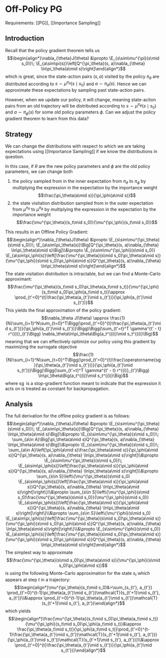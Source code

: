 # Off-Policy PG
Requirements: [[PG]], [[Importance Sampling]]

## Introduction
Recall that the policy gradient theorem tells us
$$\begin{align*}\nabla_{\theta}J(\theta) &\propto \E_{s\sim\mu^{\pi}(s\mid s_0)}\; 
\E_{a\sim\pi(s)}\left[Q^{\pi_\theta}(s, a)\nabla_{\theta} \ln\pi_\theta(a\mid s)\right]\end{align*}$$
which is great, since the state-action pairs $(s, a)$ visited by the policy $\pi_\theta$ are distributed according to $s\sim\mu^{\pi_\theta}(s\mid s_0)$ and $a\sim\pi_\theta(s)$. Hence we can approximate these expectations by sampling past state-action pairs.

However, when we update our policy, it will change, meaning state-aciton pairs from an old trajectory will be distributed according to $s\sim \mu^{\pi_{\phi}}(s\mid s_0)$ and $a\sim\pi_\phi(s)$ for some old policy parameters $\phi$. Can we adjust the policy gradient theorem to learn from this data?

## Strategy
We can change the distributions with respect to which we are taking expectations using [[Importance Sampling]] if we know the distributions in question. 

In this case, if $\theta$ are the new policy parameters and $\phi$ are the old policy parameters, we can change both
1. the policy sampled from in the inner expectation from $\pi_\theta$ to $\pi_\phi$ by multiplying the expression in the expectation by the importance weight $$\frac{\pi_\theta(a\mid s)}{\pi_\phi(a\mid s)}$$
3. the state visitation distribution sampled from in the outer expectation from $\mu^{\pi_\theta}$ to $\mu^{\pi_\phi}$ by multiplying the expression in the expectation by the importance weight$$\frac{\mu^{\pi_\theta}(s_t\mid s_0)}{\mu^{\pi_\phi}(s_t\mid s_0)}$$

This results in an Offline Policy Gradient:
$$\begin{align*}\nabla_{\theta}J(\theta) &\propto \E_{s\sim\mu^{\pi_\theta}(s\mid s_0)}\; 
\E_{a\sim\pi_\theta(s)}\Big[Q^{\pi_\theta}(s, a)\nabla_{\theta} \ln\pi_\theta(a\mid s)\Big]\\&\propto \E_{s\sim\mu^{\pi_\phi}(s\mid s_0)}
\E_{a\sim\pi_\phi(s)}\left[\frac{\mu^{\pi_\theta}(s\mid s_0)\pi_\theta(a\mid s)}{\mu^{\pi_\phi}(s\mid s_0)\pi_\phi(a\mid s)}Q^{\pi_\theta}(s, a)\nabla_{\theta} \ln\pi_\theta(a\mid s)\right]\end{align*}$$
The state visitation distribution is intractable, but we can find a Monte-Carlo approximant:
$$\frac{\mu^{\pi_\theta}(s_t\mid s_0)\pi_\theta(a_t\mid s_t)}{\mu^{\pi_\phi}(s_t\mid s_0)\pi_\phi(a_t\mid s_t)}\approx \prod_{t'=0}^{t}\frac{\pi_\theta(a_{t'}\mid s_{t'})}{\pi_\phi(a_{t'}\mid s_{t'})}$$
This yields the final approximation of the policy gradient:
$$\nabla_\theta J(\theta) \approx \frac{1}{N}\sum_{i=1}^N\sum_{t=0}^T\Bigg(\prod_{t'=0}^{t}\frac{\pi_\theta(a_{t'}\mid s_{t'})}{\pi_\phi(a_{t'}\mid s_{t'})}\Bigg)\Bigg(\sum_{t'=t}^T \gamma^{t' - t} r^{(i)}_{t'}\Bigg) \nabla_\theta\ln\pi_\theta\Big(a_t^{(i)}\mid s_t^{(i)}\Big)$$
meaning that we can effectively optimize our policy using this gradient by maximizing the surrogate objective
$$\frac{1}{N}\sum_{i=1}^N\sum_{t=0}^T\Bigg(\prod_{t'=0}^{t}\frac{\operatorname{sg}(\pi_\theta(a_{t'}\mid s_{t'}))}{\pi_\phi(a_{t'}\mid s_{t'})}\Bigg)\Bigg(\sum_{t'=t}^T \gamma^{t' - t} r^{(i)}_{t'}\Bigg) \ln\pi_\theta\Big(a_t^{(i)}\mid s_t^{(i)}\Big)$$
where $\operatorname{sg}$ is a stop-gradient function meant to indicate that the expression it acts on is treated as constant for backpropagation.
## Analysis
The full derivation for the offline policy gradient is as follows:
$$\begin{align*}\nabla_{\theta}J(\theta) &\propto \E_{s\sim\mu^{\pi_\theta}(s\mid s_0)}\; 
\E_{a\sim\pi_\theta(s)}\Big[Q^{\pi_\theta}(s, a)\nabla_{\theta} \ln\pi_\theta(a\mid s)\Big]\\&\propto \E_{s\sim\mu^{\pi_\theta}(s\mid s_0)}\; 
\sum_{a\in A}\Big[\pi_\theta(a\mid s)Q^{\pi_\theta}(s, a)\nabla_{\theta} \ln\pi_\theta(a\mid s)\Big]\\&\propto \E_{s\sim\mu^{\pi_\theta}(s\mid s_0)}\; 
\sum_{a\in A}\left[\pi_\phi(a\mid s)\frac{\pi_\theta(a\mid s)}{\pi_\phi(a\mid s)}Q^{\pi_\theta}(s, a)\nabla_{\theta} \ln\pi_\theta(a\mid s)\right]\\&\propto \E_{s\sim\mu^{\pi_\theta}(s\mid s_0)}\; 
\E_{a\sim\pi_\phi(s)}\left[\frac{\pi_\theta(a\mid s)}{\pi_\phi(a\mid s)}Q^{\pi_\theta}(s, a)\nabla_{\theta} \ln\pi_\theta(a\mid s)\right]\\&\propto \sum_{s\in S}\left\{\mu^{\pi_\theta}(s\mid s_0) 
\E_{a\sim\pi_\phi(s)}\left[\frac{\pi_\theta(a\mid s)}{\pi_\phi(a\mid s)}Q^{\pi_\theta}(s, a)\nabla_{\theta} \ln\pi_\theta(a\mid s)\right]\right\}\\&\propto \sum_{s\in S}\left\{\mu^{\pi_\phi}(s\mid s_0)\frac{\mu^{\pi_\theta}(s\mid s_0)}{\mu^{\pi_\phi}(s\mid s_0)}
\E_{a\sim\pi_\phi(s)}\left[\frac{\pi_\theta(a\mid s)}{\pi_\phi(a\mid s)}Q^{\pi_\theta}(s, a)\nabla_{\theta} \ln\pi_\theta(a\mid s)\right]\right\}\\&\propto \sum_{s\in S}\left\{\mu^{\phi}(s\mid s_0)
\E_{a\sim\pi_\phi(s)}\left[\frac{\mu^{\pi_\theta}(s\mid s_0)\pi_\theta(a\mid s)}{\mu^{\pi_\phi}(s\mid s_0)\pi_\phi(a\mid s)}Q^{\pi_\theta}(s, a)\nabla_{\theta} \ln\pi_\theta(a\mid s)\right]\right\}\\&\propto \E_{s\sim\mu^{\phi}(s\mid s_0)}
\E_{a\sim\pi_\phi(s)}\left[\frac{\mu^{\pi_\theta}(s\mid s_0)\pi_\theta(a\mid s)}{\mu^{\pi_\phi}(s\mid s_0)\pi_\phi(a\mid s)}Q^{\pi_\theta}(s, a)\nabla_{\theta} \ln\pi_\theta(a\mid s)\right]\end{align*}$$
The simplest way to approximate
$$\frac{\mu^{\pi_\theta}(s\mid s_0)\pi_\theta(a\mid s)}{\mu^{\pi_\phi}(s\mid s_0)\pi_\phi(a\mid s)}$$
is using the following Monte-Carlo approximation for the state $s_t$ which appears at step $t$ in a trajectory:
$$\begin{align*}\mu^{\pi_\theta}(s_t\mid s_0)&=\sum_{s_{t'}, a_{t'}} \prod_{t'=0}^{t-1}\pi_\theta(a_{t'}\mid s_{t'})\mathcal{T}(s_{t'+1}\mid s_{t'}, a_{t'})\\&\approx \prod_{t'=0}^{t-1}\pi_\theta(a_{t'}\mid s_{t'})\mathcal{T}(s_{t'+1}\mid s_{t'}, a_{t'})\end{align*}$$
which yields
$$\begin{align*}\frac{\mu^{\pi_\theta}(s_t\mid s_0)\pi_\theta(a_t\mid s_t)}{\mu^{\pi_\phi}(s_t\mid s_0)\pi_\phi(a_t\mid s_t)}&\approx \frac{\pi_\theta(a_t\mid s_t)}{\pi_\phi(a_t\mid s_t)}\prod_{t'=0}^{t-1}\frac{\pi_\theta(a_{t'}\mid s_{t'})\mathcal{T}(s_{t'+1}\mid s_{t'}, a_{t'})}{\pi_\phi(a_{t'}\mid s_{t'})\mathcal{T}(s_{t'+1}\mid s_{t'}, a_{t'})}\\&\approx \prod_{t'=0}^{t}\frac{\pi_\theta(a_{t'}\mid s_{t'})}{\pi_\phi(a_{t'}\mid s_{t'})}\end{align*}$$
